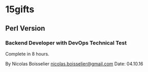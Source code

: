 15gifts
=============

## Perl Version

### Backend Developer with DevOps Technical Test

Complete in 8 hours.

By Nicolas Boisselier <nicolas.boisselier@gmail.com>
Date: 04.10.16
